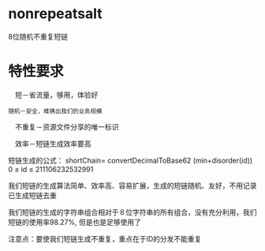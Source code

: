 # nonrepeatsalt
8位随机不重复短链

# 特性要求

　短－省流量，够用，体验好
 
	随机－安全，难猜出我们的业务规模
  
　不重复－资源文件分享的唯一标识
 
　效率－短链生成效率要高
 

短链生成的公式：
shortChain= convertDecimalToBase62 (min+disorder(id))  0 ≤ id ≤ 211106232532991


我们短链的生成算法简单、效率高、容易扩展，生成的短链随机、友好，不用记录已生成短链去重



我们短链的生成的字符串组合相对于８位字符串的所有组合，没有充分利用，我们短链的使用率98.27%, 但是也是足够使用了


注意点：要使我们短链生成不重复，重点在于ID的分发不能重复
